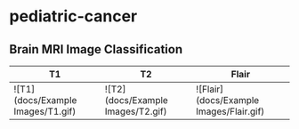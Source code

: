 # pediatric-cancer

## Brain MRI Image Classification

| T1 | T2 | Flair |
|----|----|-------|
| ![T1](docs/Example Images/T1.gif) | ![T2](docs/Example Images/T2.gif) | ![Flair](docs/Example Images/Flair.gif) |
